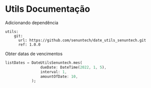 
# Utils Documentação

Adicionando dependência
```
utils:
    git:
      url: https://github.com/senuntech/date_utils_senuntech.git
      ref: 1.0.0
```



Obter datas de vencimentos

```dart
listDates = DateUtilsSenuntech.mes(
                dueDate: DateTime(2022, 1, 5),
                interval: 1,
                amountOfDate: 10,
            );
```




